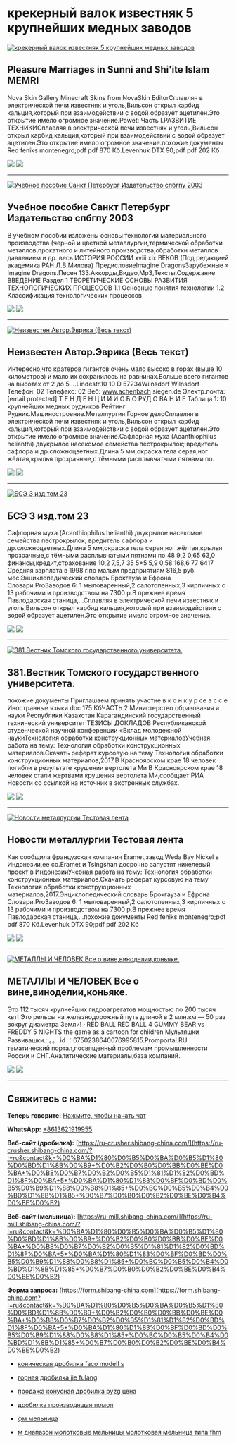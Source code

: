 # крекерный валок известняк 5 крупнейших медных заводов

<a href="https://swt.shibang-china.com/?l=ru&img&k=%D0%BA%D1%80%D0%B5%D0%BA%D0%B5%D1%80%D0%BD%D1%8B%D0%B9+%D0%B2%D0%B0%D0%BB%D0%BE%D0%BA+%D0%B8%D0%B7%D0%B2%D0%B5%D1%81%D1%82%D0%BD%D1%8F%D0%BA+5+%D0%BA%D1%80%D1%83%D0%BF%D0%BD%D0%B5%D0%B9%D1%88%D0%B8%D1%85+%D0%BC%D0%B5%D0%B4%D0%BD%D1%8B%D1%85+%D0%B7%D0%B0%D0%B2%D0%BE%D0%B4%D0%BE%D0%B2" target="_blank">![крекерный валок известняк 5 крупнейших медных заводов](http://static.shibang-china.com/all-800x300/113.jpg)</a>

## Pleasure Marriages in Sunni and Shi'ite Islam MEMRI
Nova Skin Gallery Minecraft Skins from NovaSkin EditorСплавляя в электрической печи известняк и уголь,Вильсон открыл карбид кальция,который при взаимодействии с водой образует ацетилен.Это открытие имело огромное значение.Pawet: Часть I.РАЗВИТИЕ ТЕХНИКИСплавляя в электрической печи известняк и уголь,Вильсон открыл карбид кальция,который при взаимодействии с водой образует ацетилен.Это открытие имело огромное значение.похожие документы Red feniks montenegro;pdf pdf 870 Кб.Levenhuk DTX 90;pdf pdf 202 Кб


<a href="https://whatsapp.shibangsoft.com/WhatsApp.php" target="_blank" title="WhatsApp">![](http://static.shibang-china.com/icon/whatsapp.png)</a> <a href="https://swt.shibang-china.com/?l=ru&icon&k=%D0%BA%D1%80%D0%B5%D0%BA%D0%B5%D1%80%D0%BD%D1%8B%D0%B9+%D0%B2%D0%B0%D0%BB%D0%BE%D0%BA+%D0%B8%D0%B7%D0%B2%D0%B5%D1%81%D1%82%D0%BD%D1%8F%D0%BA+5+%D0%BA%D1%80%D1%83%D0%BF%D0%BD%D0%B5%D0%B9%D1%88%D0%B8%D1%85+%D0%BC%D0%B5%D0%B4%D0%BD%D1%8B%D1%85+%D0%B7%D0%B0%D0%B2%D0%BE%D0%B4%D0%BE%D0%B2" target="_blank">![](http://static.shibang-china.com/icon/chat-ru.png)</a>

---

<a href="https://swt.shibang-china.com/?l=ru&img&k=%D0%BA%D1%80%D0%B5%D0%BA%D0%B5%D1%80%D0%BD%D1%8B%D0%B9+%D0%B2%D0%B0%D0%BB%D0%BE%D0%BA+%D0%B8%D0%B7%D0%B2%D0%B5%D1%81%D1%82%D0%BD%D1%8F%D0%BA+5+%D0%BA%D1%80%D1%83%D0%BF%D0%BD%D0%B5%D0%B9%D1%88%D0%B8%D1%85+%D0%BC%D0%B5%D0%B4%D0%BD%D1%8B%D1%85+%D0%B7%D0%B0%D0%B2%D0%BE%D0%B4%D0%BE%D0%B2" target="_blank">![Учебное пособие Санкт Петербург Издательство спбгпу 2003](http://static.shibang-china.com/all-800x300/1514.jpg)</a>

## Учебное пособие Санкт Петербург Издательство спбгпу 2003
В учебном пособии изложены основы технологий материального производства (черной и цветной металлургии,термической обработки металлов,прокатного и литейного производства,обработки металлов давлением и др. весь.ИСТОРИЯ РОССИИ xviii xix ВЕКОВ (Под редакцией академика РАН Л.В.Милова) ПредисловиеImagine DragonsЗарубежные &#187; Imagine Dragons.Песен 133.Аккорды,Видео,Mp3,Тексты.Содержание ВВЕДЕНИЕ Раздел 1 ТЕОРЕТИЧЕСКИЕ ОСНОВЫ РАЗВИТИЯ ТЕХНОЛОГИЧЕСКИХ ПРОЦЕССОВ 1.1 Основные понятия технологии 1.2 Классификация технологических процессов


<a href="https://whatsapp.shibangsoft.com/WhatsApp.php" target="_blank" title="WhatsApp">![](http://static.shibang-china.com/icon/whatsapp.png)</a> <a href="https://swt.shibang-china.com/?l=ru&icon&k=%D0%BA%D1%80%D0%B5%D0%BA%D0%B5%D1%80%D0%BD%D1%8B%D0%B9+%D0%B2%D0%B0%D0%BB%D0%BE%D0%BA+%D0%B8%D0%B7%D0%B2%D0%B5%D1%81%D1%82%D0%BD%D1%8F%D0%BA+5+%D0%BA%D1%80%D1%83%D0%BF%D0%BD%D0%B5%D0%B9%D1%88%D0%B8%D1%85+%D0%BC%D0%B5%D0%B4%D0%BD%D1%8B%D1%85+%D0%B7%D0%B0%D0%B2%D0%BE%D0%B4%D0%BE%D0%B2" target="_blank">![](http://static.shibang-china.com/icon/chat-ru.png)</a>

---

<a href="https://swt.shibang-china.com/?l=ru&img&k=%D0%BA%D1%80%D0%B5%D0%BA%D0%B5%D1%80%D0%BD%D1%8B%D0%B9+%D0%B2%D0%B0%D0%BB%D0%BE%D0%BA+%D0%B8%D0%B7%D0%B2%D0%B5%D1%81%D1%82%D0%BD%D1%8F%D0%BA+5+%D0%BA%D1%80%D1%83%D0%BF%D0%BD%D0%B5%D0%B9%D1%88%D0%B8%D1%85+%D0%BC%D0%B5%D0%B4%D0%BD%D1%8B%D1%85+%D0%B7%D0%B0%D0%B2%D0%BE%D0%B4%D0%BE%D0%B2" target="_blank">![Неизвестен Автор.Эврика (Весь текст)](http://static.shibang-china.com/all-800x300/999.jpg)</a>

## Неизвестен Автор.Эврика (Весь текст)
Интересно,что кратеров гигантов очень мало высоко в горах (выше 10 километров) и мало их сохранилось на равнинах.Больше всего гигантов на высотах от 2 до 5 …Lindestr.10 10 D 57234Wilnsdorf Wilnsdorf Телефон: 02 Телефакс: 02 Веб: www.achenbach siegen.de Электр.почта: [email protected] Т Е Н Д Е Н Ц И И И О Б О РУД О ВА Н И Е Таблица 1: 10 крупнейших медных рудников Рейтинг Рудник.Машиностроение.Металлургия.Горное делоСплавляя в электрической печи известняк и уголь,Вильсон открыл карбид кальция,который при взаимодействии с водой образует ацетилен.Это открытие имело огромное значение.Сафлорная муха (Acanthiophilus helianthi) двукрылое насекомое семейства пестрокрылок; вредитель сафлора и др.сложноцветных.Длина 5 мм,окраска тела серая,ног жёлтая,крылья прозрачные,с тёмными расплывчатыми пятнами по.


<a href="https://whatsapp.shibangsoft.com/WhatsApp.php" target="_blank" title="WhatsApp">![](http://static.shibang-china.com/icon/whatsapp.png)</a> <a href="https://swt.shibang-china.com/?l=ru&icon&k=%D0%BA%D1%80%D0%B5%D0%BA%D0%B5%D1%80%D0%BD%D1%8B%D0%B9+%D0%B2%D0%B0%D0%BB%D0%BE%D0%BA+%D0%B8%D0%B7%D0%B2%D0%B5%D1%81%D1%82%D0%BD%D1%8F%D0%BA+5+%D0%BA%D1%80%D1%83%D0%BF%D0%BD%D0%B5%D0%B9%D1%88%D0%B8%D1%85+%D0%BC%D0%B5%D0%B4%D0%BD%D1%8B%D1%85+%D0%B7%D0%B0%D0%B2%D0%BE%D0%B4%D0%BE%D0%B2" target="_blank">![](http://static.shibang-china.com/icon/chat-ru.png)</a>

---

<a href="https://swt.shibang-china.com/?l=ru&img&k=%D0%BA%D1%80%D0%B5%D0%BA%D0%B5%D1%80%D0%BD%D1%8B%D0%B9+%D0%B2%D0%B0%D0%BB%D0%BE%D0%BA+%D0%B8%D0%B7%D0%B2%D0%B5%D1%81%D1%82%D0%BD%D1%8F%D0%BA+5+%D0%BA%D1%80%D1%83%D0%BF%D0%BD%D0%B5%D0%B9%D1%88%D0%B8%D1%85+%D0%BC%D0%B5%D0%B4%D0%BD%D1%8B%D1%85+%D0%B7%D0%B0%D0%B2%D0%BE%D0%B4%D0%BE%D0%B2" target="_blank">![БСЭ 3 изд.том 23](http://static.shibang-china.com/all-800x300/465.jpg)</a>

## БСЭ 3 изд.том 23
Сафлорная муха (Acanthiophilus helianthi) двукрылое насекомое семейства пестрокрылок; вредитель сафлора и др.сложноцветных.Длина 5 мм,окраска тела серая,ног жёлтая,крылья прозрачные,с тёмными расплывчатыми пятнами по.48 9,2 0,65 63,0 финансы,кредит,страхование 10,2 7,5,7 35 5+5 5,9 0,58 168,6 77 6417 Средняя зарплата в 1998 г.по малым предприятиям 816,5 руб. мес.Энциклопедический словарь Брокгауза и Ефрона Словари.ProЗаводов 6: 1 мыловаренный,2 салотопенных,3 кирпичных с 13 рабочими и производством на 7300 р.В прежнее время Павлодарская станица,…Сплавляя в электрической печи известняк и уголь,Вильсон открыл карбид кальция,который при взаимодействии с водой образует ацетилен.Это открытие имело огромное значение.


<a href="https://whatsapp.shibangsoft.com/WhatsApp.php" target="_blank" title="WhatsApp">![](http://static.shibang-china.com/icon/whatsapp.png)</a> <a href="https://swt.shibang-china.com/?l=ru&icon&k=%D0%BA%D1%80%D0%B5%D0%BA%D0%B5%D1%80%D0%BD%D1%8B%D0%B9+%D0%B2%D0%B0%D0%BB%D0%BE%D0%BA+%D0%B8%D0%B7%D0%B2%D0%B5%D1%81%D1%82%D0%BD%D1%8F%D0%BA+5+%D0%BA%D1%80%D1%83%D0%BF%D0%BD%D0%B5%D0%B9%D1%88%D0%B8%D1%85+%D0%BC%D0%B5%D0%B4%D0%BD%D1%8B%D1%85+%D0%B7%D0%B0%D0%B2%D0%BE%D0%B4%D0%BE%D0%B2" target="_blank">![](http://static.shibang-china.com/icon/chat-ru.png)</a>

---

<a href="https://swt.shibang-china.com/?l=ru&img&k=%D0%BA%D1%80%D0%B5%D0%BA%D0%B5%D1%80%D0%BD%D1%8B%D0%B9+%D0%B2%D0%B0%D0%BB%D0%BE%D0%BA+%D0%B8%D0%B7%D0%B2%D0%B5%D1%81%D1%82%D0%BD%D1%8F%D0%BA+5+%D0%BA%D1%80%D1%83%D0%BF%D0%BD%D0%B5%D0%B9%D1%88%D0%B8%D1%85+%D0%BC%D0%B5%D0%B4%D0%BD%D1%8B%D1%85+%D0%B7%D0%B0%D0%B2%D0%BE%D0%B4%D0%BE%D0%B2" target="_blank">![381.Вестник Томского государственного университета.](http://static.shibang-china.com/all-800x300/654.jpg)</a>

## 381.Вестник Томского государственного университета.
похожие документы Приглашаем принять участие в к о н к у р се э с с е Иностранные языки doc 175 КбЧАСТЬ 2 Министерство образования и науки Республики Казахстан Карагандинский государственный технический университет ТЕЗИСЫ ДОКЛАДОВ Республиканской студенческой научной конференции &#171;Вклад молодежной наукиТехнология обработки конструкционных материаловУчебная работа на тему: Технология обработки конструкционных материалов.Скачать реферат курсовую на тему Технология обработки конструкционных материалов,2017.В Красноярском крае 18 человек погибли в результате крушении вертолета Ми В Красноярском крае 18 человек стали жертвами крушения вертолета Ми,сообщает РИА Новости со ссылкой на источник в экстренных службах.


<a href="https://whatsapp.shibangsoft.com/WhatsApp.php" target="_blank" title="WhatsApp">![](http://static.shibang-china.com/icon/whatsapp.png)</a> <a href="https://swt.shibang-china.com/?l=ru&icon&k=%D0%BA%D1%80%D0%B5%D0%BA%D0%B5%D1%80%D0%BD%D1%8B%D0%B9+%D0%B2%D0%B0%D0%BB%D0%BE%D0%BA+%D0%B8%D0%B7%D0%B2%D0%B5%D1%81%D1%82%D0%BD%D1%8F%D0%BA+5+%D0%BA%D1%80%D1%83%D0%BF%D0%BD%D0%B5%D0%B9%D1%88%D0%B8%D1%85+%D0%BC%D0%B5%D0%B4%D0%BD%D1%8B%D1%85+%D0%B7%D0%B0%D0%B2%D0%BE%D0%B4%D0%BE%D0%B2" target="_blank">![](http://static.shibang-china.com/icon/chat-ru.png)</a>

---

<a href="https://swt.shibang-china.com/?l=ru&img&k=%D0%BA%D1%80%D0%B5%D0%BA%D0%B5%D1%80%D0%BD%D1%8B%D0%B9+%D0%B2%D0%B0%D0%BB%D0%BE%D0%BA+%D0%B8%D0%B7%D0%B2%D0%B5%D1%81%D1%82%D0%BD%D1%8F%D0%BA+5+%D0%BA%D1%80%D1%83%D0%BF%D0%BD%D0%B5%D0%B9%D1%88%D0%B8%D1%85+%D0%BC%D0%B5%D0%B4%D0%BD%D1%8B%D1%85+%D0%B7%D0%B0%D0%B2%D0%BE%D0%B4%D0%BE%D0%B2" target="_blank">![Новости металлургии Тестовая лента](http://static.shibang-china.com/all-800x300/1344.jpg)</a>

## Новости металлургии Тестовая лента
Как сообщила французская компания Eramet,завод Weda Bay Nickel в Индонезии,ее со.Eramet и Tsingshan досрочно запустят никелевый проект в ИндонезииУчебная работа на тему: Технология обработки конструкционных материалов.Скачать реферат курсовую на тему Технология обработки конструкционных материалов,2017.Энциклопедический словарь Брокгауза и Ефрона Словари.ProЗаводов 6: 1 мыловаренный,2 салотопенных,3 кирпичных с 13 рабочими и производством на 7300 р.В прежнее время Павлодарская станица,…похожие документы Red feniks montenegro;pdf pdf 870 Кб.Levenhuk DTX 90;pdf pdf 202 Кб


<a href="https://whatsapp.shibangsoft.com/WhatsApp.php" target="_blank" title="WhatsApp">![](http://static.shibang-china.com/icon/whatsapp.png)</a> <a href="https://swt.shibang-china.com/?l=ru&icon&k=%D0%BA%D1%80%D0%B5%D0%BA%D0%B5%D1%80%D0%BD%D1%8B%D0%B9+%D0%B2%D0%B0%D0%BB%D0%BE%D0%BA+%D0%B8%D0%B7%D0%B2%D0%B5%D1%81%D1%82%D0%BD%D1%8F%D0%BA+5+%D0%BA%D1%80%D1%83%D0%BF%D0%BD%D0%B5%D0%B9%D1%88%D0%B8%D1%85+%D0%BC%D0%B5%D0%B4%D0%BD%D1%8B%D1%85+%D0%B7%D0%B0%D0%B2%D0%BE%D0%B4%D0%BE%D0%B2" target="_blank">![](http://static.shibang-china.com/icon/chat-ru.png)</a>

---

<a href="https://swt.shibang-china.com/?l=ru&img&k=%D0%BA%D1%80%D0%B5%D0%BA%D0%B5%D1%80%D0%BD%D1%8B%D0%B9+%D0%B2%D0%B0%D0%BB%D0%BE%D0%BA+%D0%B8%D0%B7%D0%B2%D0%B5%D1%81%D1%82%D0%BD%D1%8F%D0%BA+5+%D0%BA%D1%80%D1%83%D0%BF%D0%BD%D0%B5%D0%B9%D1%88%D0%B8%D1%85+%D0%BC%D0%B5%D0%B4%D0%BD%D1%8B%D1%85+%D0%B7%D0%B0%D0%B2%D0%BE%D0%B4%D0%BE%D0%B2" target="_blank">![МЕТАЛЛЫ И ЧЕЛОВЕК Все о вине,виноделии,коньяке.](http://static.shibang-china.com/all-800x300/1378.jpg)</a>

## МЕТАЛЛЫ И ЧЕЛОВЕК Все о вине,виноделии,коньяке.
Это 112 тысяч крупнейших гидроагрегатов мощностью по 200 тысяч квт! Это рельсы на железнодорожный путь длиной в 2 млн.км — 50 раз вокруг диаметра Земли!&nbsp;&#0183;&#32;RED BALL RED BALL 4 GUMMY BEAR vs FREDDY 5 NIGHTS the game as a cartoon for children Мультяшки Развивашки.: 。。 id ：6750238640076995815.Promportal.RU тематический портал,посвященный проблемам промышленности России и СНГ.Аналитические материалы,база компаний.


<a href="https://whatsapp.shibangsoft.com/WhatsApp.php" target="_blank" title="WhatsApp">![](http://static.shibang-china.com/icon/whatsapp.png)</a> <a href="https://swt.shibang-china.com/?l=ru&icon&k=%D0%BA%D1%80%D0%B5%D0%BA%D0%B5%D1%80%D0%BD%D1%8B%D0%B9+%D0%B2%D0%B0%D0%BB%D0%BE%D0%BA+%D0%B8%D0%B7%D0%B2%D0%B5%D1%81%D1%82%D0%BD%D1%8F%D0%BA+5+%D0%BA%D1%80%D1%83%D0%BF%D0%BD%D0%B5%D0%B9%D1%88%D0%B8%D1%85+%D0%BC%D0%B5%D0%B4%D0%BD%D1%8B%D1%85+%D0%B7%D0%B0%D0%B2%D0%BE%D0%B4%D0%BE%D0%B2" target="_blank">![](http://static.shibang-china.com/icon/chat-ru.png)</a>

---
## Свяжитесь с нами:

**Теперь говорите:** [Нажмите, чтобы начать чат](https://swt.shibang-china.com?l=ru&contact&k=%D0%BA%D1%80%D0%B5%D0%BA%D0%B5%D1%80%D0%BD%D1%8B%D0%B9+%D0%B2%D0%B0%D0%BB%D0%BE%D0%BA+%D0%B8%D0%B7%D0%B2%D0%B5%D1%81%D1%82%D0%BD%D1%8F%D0%BA+5+%D0%BA%D1%80%D1%83%D0%BF%D0%BD%D0%B5%D0%B9%D1%88%D0%B8%D1%85+%D0%BC%D0%B5%D0%B4%D0%BD%D1%8B%D1%85+%D0%B7%D0%B0%D0%B2%D0%BE%D0%B4%D0%BE%D0%B2)

**WhatsApp:**  [+8613621919955](https://whatsapp.shibangsoft.com/WhatsApp.php)

**Веб-сайт (дробилка):** [https://ru-crusher.shibang-china.com/](https://ru-crusher.shibang-china.com/?l=ru&contact&k=%D0%BA%D1%80%D0%B5%D0%BA%D0%B5%D1%80%D0%BD%D1%8B%D0%B9+%D0%B2%D0%B0%D0%BB%D0%BE%D0%BA+%D0%B8%D0%B7%D0%B2%D0%B5%D1%81%D1%82%D0%BD%D1%8F%D0%BA+5+%D0%BA%D1%80%D1%83%D0%BF%D0%BD%D0%B5%D0%B9%D1%88%D0%B8%D1%85+%D0%BC%D0%B5%D0%B4%D0%BD%D1%8B%D1%85+%D0%B7%D0%B0%D0%B2%D0%BE%D0%B4%D0%BE%D0%B2)

**Веб-сайт (мельница):** [https://ru-mill.shibang-china.com/](https://ru-mill.shibang-china.com/?l=ru&contact&k=%D0%BA%D1%80%D0%B5%D0%BA%D0%B5%D1%80%D0%BD%D1%8B%D0%B9+%D0%B2%D0%B0%D0%BB%D0%BE%D0%BA+%D0%B8%D0%B7%D0%B2%D0%B5%D1%81%D1%82%D0%BD%D1%8F%D0%BA+5+%D0%BA%D1%80%D1%83%D0%BF%D0%BD%D0%B5%D0%B9%D1%88%D0%B8%D1%85+%D0%BC%D0%B5%D0%B4%D0%BD%D1%8B%D1%85+%D0%B7%D0%B0%D0%B2%D0%BE%D0%B4%D0%BE%D0%B2)

**Форма запроса:** [https://form.shibang-china.com](https://form.shibang-china.com?l=ru&contact&k=%D0%BA%D1%80%D0%B5%D0%BA%D0%B5%D1%80%D0%BD%D1%8B%D0%B9+%D0%B2%D0%B0%D0%BB%D0%BE%D0%BA+%D0%B8%D0%B7%D0%B2%D0%B5%D1%81%D1%82%D0%BD%D1%8F%D0%BA+5+%D0%BA%D1%80%D1%83%D0%BF%D0%BD%D0%B5%D0%B9%D1%88%D0%B8%D1%85+%D0%BC%D0%B5%D0%B4%D0%BD%D1%8B%D1%85+%D0%B7%D0%B0%D0%B2%D0%BE%D0%B4%D0%BE%D0%B2)

* [коническая дробилка faco modell s](../131/%D0%BA%D0%BE%D0%BD%D0%B8%D1%87%D0%B5%D1%81%D0%BA%D0%B0%D1%8F%20%D0%B4%D1%80%D0%BE%D0%B1%D0%B8%D0%BB%D0%BA%D0%B0%20faco%20modell%20s.md)

* [горная дробилка jie fulang](../132/%D0%B3%D0%BE%D1%80%D0%BD%D0%B0%D1%8F%20%D0%B4%D1%80%D0%BE%D0%B1%D0%B8%D0%BB%D0%BA%D0%B0%20jie%20fulang.md)

* [продажа конусная дробилка pyzg цена](../135/%D0%BF%D1%80%D0%BE%D0%B4%D0%B0%D0%B6%D0%B0%20%D0%BA%D0%BE%D0%BD%D1%83%D1%81%D0%BD%D0%B0%D1%8F%20%D0%B4%D1%80%D0%BE%D0%B1%D0%B8%D0%BB%D0%BA%D0%B0%20pyzg%20%D1%86%D0%B5%D0%BD%D0%B0.md)

* [дробилка производящая помол](../133/%D0%B4%D1%80%D0%BE%D0%B1%D0%B8%D0%BB%D0%BA%D0%B0%20%D0%BF%D1%80%D0%BE%D0%B8%D0%B7%D0%B2%D0%BE%D0%B4%D1%8F%D1%89%D0%B0%D1%8F%20%D0%BF%D0%BE%D0%BC%D0%BE%D0%BB.md)

* [фм мельница](../135/%D1%84%D0%BC%20%D0%BC%D0%B5%D0%BB%D1%8C%D0%BD%D0%B8%D1%86%D0%B0.md)

* [м диапазон молотковые мельницы молотковая мельница типа fhm](../131/%D0%BC%20%D0%B4%D0%B8%D0%B0%D0%BF%D0%B0%D0%B7%D0%BE%D0%BD%20%D0%BC%D0%BE%D0%BB%D0%BE%D1%82%D0%BA%D0%BE%D0%B2%D1%8B%D0%B5%20%D0%BC%D0%B5%D0%BB%D1%8C%D0%BD%D0%B8%D1%86%D1%8B%20%D0%BC%D0%BE%D0%BB%D0%BE%D1%82%D0%BA%D0%BE%D0%B2%D0%B0%D1%8F%20%D0%BC%D0%B5%D0%BB%D1%8C%D0%BD%D0%B8%D1%86%D0%B0%20%D1%82%D0%B8%D0%BF%D0%B0%20fhm.md)